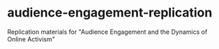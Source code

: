 # audience-engagement-replication
Replication materials for "Audience Engagement and the Dynamics of Online Activism"
